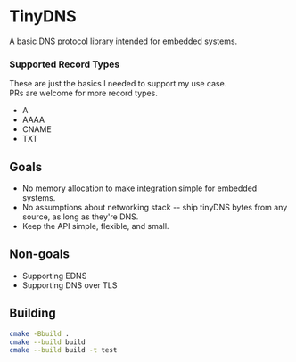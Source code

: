 # TinyDNS

A basic DNS protocol library intended for embedded systems.

### Supported Record Types
These are just the basics I needed to support my use case.<br>
PRs are welcome for more record types.

- A
- AAAA
- CNAME
- TXT

## Goals
- No memory allocation to make integration simple for embedded systems.
- No assumptions about networking stack -- ship tinyDNS bytes from any source, as long as they're DNS.
- Keep the API simple, flexible, and small.

## Non-goals
- Supporting EDNS
- Supporting DNS over TLS

## Building
```bash
cmake -Bbuild .
cmake --build build
cmake --build build -t test
```

